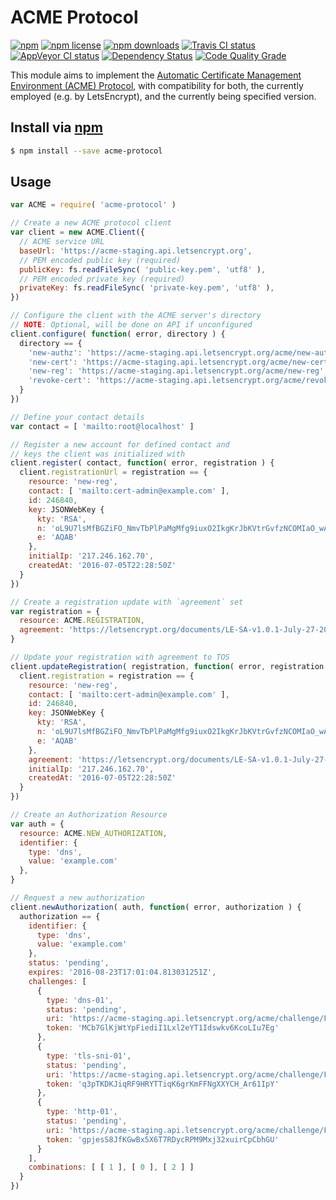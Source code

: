 # ACME Protocol
[![npm](https://img.shields.io/npm/v/acme-protocol.svg?style=flat-square)](https://npmjs.com/package/acme-protocol)
[![npm license](https://img.shields.io/npm/l/acme-protocol.svg?style=flat-square)](https://npmjs.com/package/acme-protocol)
[![npm downloads](https://img.shields.io/npm/dm/acme-protocol.svg?style=flat-square)](https://npmjs.com/package/acme-protocol)
[![Travis CI status](https://img.shields.io/travis/jhermsmeier/node-acme-protocol.svg?style=flat-square)](https://travis-ci.org/jhermsmeier/node-acme-protocol)
[![AppVeyor CI status](https://img.shields.io/appveyor/ci/jhermsmeier/node-acme-protocol/master.svg?style=flat-square)](https://ci.appveyor.com/project/jhermsmeier/node-acme-protocol)
[![Dependency Status](https://dependencyci.com/github/jhermsmeier/node-acme-protocol/badge?style=flat-square)](https://dependencyci.com/github/jhermsmeier/node-acme-protocol)
[![Code Quality Grade](https://img.shields.io/codacy/grade/890bc62ea4b240f6be8d041dc0cbd1f6/master.svg?style=flat-square&maxAge=2592000)](https://www.codacy.com/app/jhermsmeier/node-acme-protocol)

This module aims to implement the [Automatic Certificate Management Environment (ACME) Protocol](https://github.com/ietf-wg-acme/acme/),
with compatibility for both, the currently employed (e.g. by LetsEncrypt), and the currently being specified version.

## Install via [npm](https://npmjs.com)

```sh
$ npm install --save acme-protocol
```

## Usage

```js
var ACME = require( 'acme-protocol' )
```

```js
// Create a new ACME protocol client
var client = new ACME.Client({
  // ACME service URL
  baseUrl: 'https://acme-staging.api.letsencrypt.org',
  // PEM encoded public key (required)
  publicKey: fs.readFileSync( 'public-key.pem', 'utf8' ),
  // PEM encoded private key (required)
  privateKey: fs.readFileSync( 'private-key.pem', 'utf8' ),
})
```

```js
// Configure the client with the ACME server's directory
// NOTE: Optional, will be done on API if unconfigured
client.configure( function( error, directory ) {
  directory == {
    'new-authz': 'https://acme-staging.api.letsencrypt.org/acme/new-authz',
    'new-cert': 'https://acme-staging.api.letsencrypt.org/acme/new-cert',
    'new-reg': 'https://acme-staging.api.letsencrypt.org/acme/new-reg',
    'revoke-cert': 'https://acme-staging.api.letsencrypt.org/acme/revoke-cert'
  }
})
```

```js
// Define your contact details
var contact = [ 'mailto:root@localhost' ]

// Register a new account for defined contact and
// keys the client was initialized with
client.register( contact, function( error, registration ) {
  client.registrationUrl = registration == {
    resource: 'new-reg',
    contact: [ 'mailto:cert-admin@example.com' ],
    id: 246840,
    key: JSONWebKey {
      kty: 'RSA',
      n: 'oL9U7lsMfBGZiFO_NmvTbPlPaMgMfg9iuxO2IkgKrJbKVtrGvfzNCOMIaO_wAx8AIf3-tegeaEWWV6FyO6haW1zPhKovVAYyXQKof8CKvueooTie46d0JAHirdAGWn2BWCQKQ-GlFqqMx2ou1BHv9MxfGKaT9CjT8cIROl1ptag3kdUH5ZsjhGmdg_TNXeu4wtiYVf0JG9nWfZncX4Dgv6IpSCoQiGf6FIE_q0jaUhpdBdQ6HEL_s6O3L45FFYvGfAuiciuKVZugR3hXCUJ26NmShMKfdu5qUKPQ02-IQAFGncnMNOVPeDhkLMMIaNerGCsjVz1l_TjXOSTW-h1paw',
      e: 'AQAB'
    },
    initialIp: '217.246.162.70',
    createdAt: '2016-07-05T22:28:50Z'
  }
})
```

```js
// Create a registration update with `agreement` set
var registration = {
  resource: ACME.REGISTRATION,
  agreement: 'https://letsencrypt.org/documents/LE-SA-v1.0.1-July-27-2015.pdf',
}

// Update your registration with agreement to TOS
client.updateRegistration( registration, function( error, registration ) {
  client.registration = registration == {
    resource: 'new-reg',
    contact: [ 'mailto:cert-admin@example.com' ],
    id: 246840,
    key: JSONWebKey {
      kty: 'RSA',
      n: 'oL9U7lsMfBGZiFO_NmvTbPlPaMgMfg9iuxO2IkgKrJbKVtrGvfzNCOMIaO_wAx8AIf3-tegeaEWWV6FyO6haW1zPhKovVAYyXQKof8CKvueooTie46d0JAHirdAGWn2BWCQKQ-GlFqqMx2ou1BHv9MxfGKaT9CjT8cIROl1ptag3kdUH5ZsjhGmdg_TNXeu4wtiYVf0JG9nWfZncX4Dgv6IpSCoQiGf6FIE_q0jaUhpdBdQ6HEL_s6O3L45FFYvGfAuiciuKVZugR3hXCUJ26NmShMKfdu5qUKPQ02-IQAFGncnMNOVPeDhkLMMIaNerGCsjVz1l_TjXOSTW-h1paw',
      e: 'AQAB'
    },
    agreement: 'https://letsencrypt.org/documents/LE-SA-v1.0.1-July-27-2015.pdf',
    initialIp: '217.246.162.70',
    createdAt: '2016-07-05T22:28:50Z'
  }
})
```

```js
// Create an Authorization Resource
var auth = {
  resource: ACME.NEW_AUTHORIZATION,
  identifier: {
    type: 'dns',
    value: 'example.com'
  },
}

// Request a new authorization
client.newAuthorization( auth, function( error, authorization ) {
  authorization == {
    identifier: {
      type: 'dns',
      value: 'example.com'
    },
    status: 'pending',
    expires: '2016-08-23T17:01:04.813031251Z',
    challenges: [
      {
        type: 'dns-01',
        status: 'pending',
        uri: 'https://acme-staging.api.letsencrypt.org/acme/challenge/FoNKbCvpWIeWZ1zPag2Y9_RoYS1p_nfp12IGx2HE444/10741622',
        token: 'MCb7GlKjWtYpFiediI1Lxl2eYT1Idswkv6KcoLIu7Eg'
      },
      {
        type: 'tls-sni-01',
        status: 'pending',
        uri: 'https://acme-staging.api.letsencrypt.org/acme/challenge/FoNKbCvpWIeWZ1zPag2Y9_RoYS1p_nfp12IGx2HE444/10741623',
        token: 'q3pTKDKJiqRF9HRYTTiqK6grKmFFNgXXYCH_Ar61IpY'
      },
      {
        type: 'http-01',
        status: 'pending',
        uri: 'https://acme-staging.api.letsencrypt.org/acme/challenge/FoNKbCvpWIeWZ1zPag2Y9_RoYS1p_nfp12IGx2HE444/10741624',
        token: 'gpjesS8JfKGwBx5X6T7RDycRPM9Mxj32xuirCpCbhGU'
      }
    ],
    combinations: [ [ 1 ], [ 0 ], [ 2 ] ]
  }
})
```
